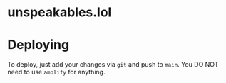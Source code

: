 # unspeakables.lol

# Deploying
To deploy, just add your changes via `git` and push to `main`. You DO NOT need to use `amplify` for anything. 